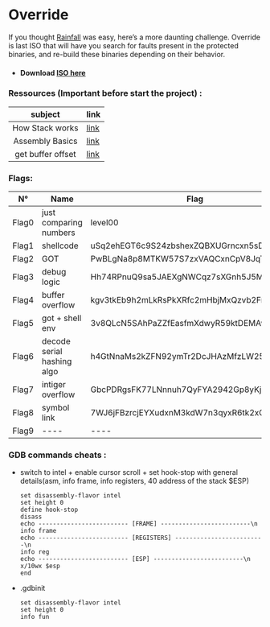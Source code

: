 # Override
If you thought [Rainfall][0] was easy, here’s a more daunting challenge. Override is last ISO that will have you search for faults present in the protected binaries, and re-build these binaries depending on their behavior. 

- #### Download [ISO here][4]

### Ressources (Important before start the project) :
| subject     | link          |
|:-----------:|------------------------|
| How Stack works | [link][2] |
| Assembly Basics | [link][3]|
| get buffer offset | [link][1]     |


### Flags:
| N°     | Name                   | Flag                        |
|:------:|------------------------|-----------------------------|
| Flag0  | just comparing numbers | level00 |
| Flag1  | shellcode | uSq2ehEGT6c9S24zbshexZQBXUGrncxn5sD5QfGL |
| Flag2  | GOT | PwBLgNa8p8MTKW57S7zxVAQCxnCpV8JqTTs9XEBv |
| Flag3  | debug logic | Hh74RPnuQ9sa5JAEXgNWCqz7sXGnh5J5M9KfPg3H |
| Flag4  | buffer overflow | kgv3tkEb9h2mLkRsPkXRfc2mHbjMxQzvb2FrgKkf |
| Flag5  | got + shell env | 3v8QLcN5SAhPaZZfEasfmXdwyR59ktDEMAwHF3aN |
| Flag6  | decode serial hashing algo | h4GtNnaMs2kZFN92ymTr2DcJHAzMfzLW25Ep59mq |
| Flag7  | intiger overflow | GbcPDRgsFK77LNnnuh7QyFYA2942Gp8yKj9KrWD8|
| Flag8  | symbol link | 7WJ6jFBzrcjEYXudxnM3kdW7n3qyxR6tk2xGrkSC|
| Flag9  | ---- | ----|


### GDB commands cheats :
- switch to intel + enable cursor scroll + set hook-stop with general details(asm, info frame, info registers, 40 address of the stack $ESP)
    ```
    set disassembly-flavor intel
    set height 0
    define hook-stop
    disass
    echo ------------------------- [FRAME] -------------------------\n
    info frame
    echo ------------------------- [REGISTERS] -------------------------\n
    info reg
    echo ------------------------- [ESP] -------------------------\n
    x/10wx $esp
    end
    ```
- .gdbinit
    ```
    set disassembly-flavor intel
    set height 0
    info fun
    ```
[0]: https://github.com/aallali/42-rainfall
[1]: https://wiremask.eu/tools/buffer-overflow-pattern-generator/
[2]: https://beta.hackndo.com/stack-introduction/
[3]: https://beta.hackndo.com/assembly-basics/
[4]: https://cdn.intra.42.fr/isos/OverRide.iso
